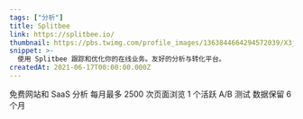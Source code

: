 ```yaml
---
tags: ["分析"]
title: Splitbee
link: https://splitbee.io/
thumbnail: https://pbs.twimg.com/profile_images/1363844664294572039/X3j753Gk_400x400.jpg
snippet: >-
  使用 Splitbee 跟踪和优化你的在线业务。友好的分析与转化平台。
createdAt: 2021-06-17T00:00:00.000Z
---
```

免费网站和 SaaS 分析
每月最多 2500 次页面浏览
1 个活跃 A/B 测试
数据保留 6 个月